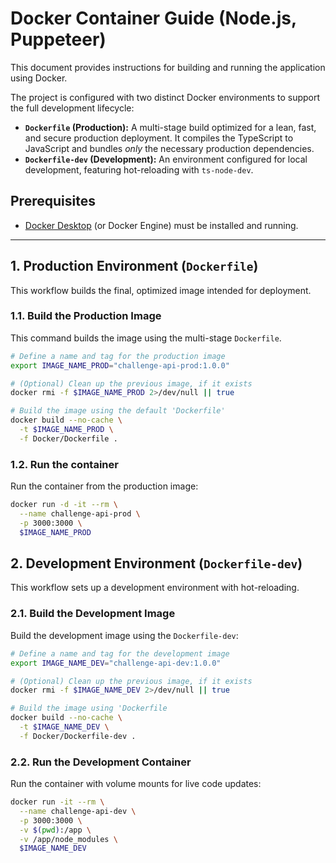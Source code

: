 # Docker Container Guide (Node.js, Puppeteer)

This document provides instructions for building and running the application using Docker.

The project is configured with two distinct Docker environments to support the full development lifecycle:

- **`Dockerfile` (Production):** A multi-stage build optimized for a lean, fast, and secure production deployment. It compiles the TypeScript to JavaScript and bundles _only_ the necessary production dependencies.
- **`Dockerfile-dev` (Development):** An environment configured for local development, featuring hot-reloading with `ts-node-dev`.

## Prerequisites

- [Docker Desktop](https://www.docker.com/get-started) (or Docker Engine) must be installed and running.

---

## 1. Production Environment (`Dockerfile`)

This workflow builds the final, optimized image intended for deployment.

### 1.1. Build the Production Image

This command builds the image using the multi-stage `Dockerfile`.

```bash
# Define a name and tag for the production image
export IMAGE_NAME_PROD="challenge-api-prod:1.0.0"

# (Optional) Clean up the previous image, if it exists
docker rmi -f $IMAGE_NAME_PROD 2>/dev/null || true

# Build the image using the default 'Dockerfile'
docker build --no-cache \
  -t $IMAGE_NAME_PROD \
  -f Docker/Dockerfile .
```

### 1.2. Run the container

Run the container from the production image:

```bash
docker run -d -it --rm \
  --name challenge-api-prod \
  -p 3000:3000 \
  $IMAGE_NAME_PROD
```

## 2. Development Environment (`Dockerfile-dev`)

This workflow sets up a development environment with hot-reloading.

### 2.1. Build the Development Image

Build the development image using the `Dockerfile-dev`:

```bash
# Define a name and tag for the development image
export IMAGE_NAME_DEV="challenge-api-dev:1.0.0"

# (Optional) Clean up the previous image, if it exists
docker rmi -f $IMAGE_NAME_DEV 2>/dev/null || true

# Build the image using 'Dockerfile
docker build --no-cache \
  -t $IMAGE_NAME_DEV \
  -f Docker/Dockerfile-dev .
```

### 2.2. Run the Development Container

Run the container with volume mounts for live code updates:

```bash
docker run -it --rm \
  --name challenge-api-dev \
  -p 3000:3000 \
  -v $(pwd):/app \
  -v /app/node_modules \
  $IMAGE_NAME_DEV
```
